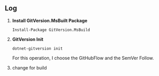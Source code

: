 ﻿## Log
1. **Install GitVersion.MsBuilt Package**

    `Install-Package GitVersion.MsBuild`

2. **GitVersion Init**
    
   `dotnet-gitversion init`

    For this operation, I choose the GitHubFlow and the SemVer Follow.
3.  change for build
